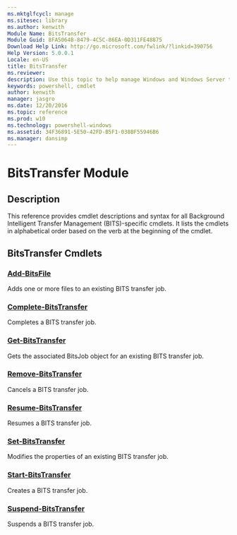 ```yaml
---
ms.mktglfcycl: manage
ms.sitesec: library
ms.author: kenwith
Module Name: BitsTransfer
Module Guid: 8FA5064B-8479-4C5C-86EA-0D311FE48875
Download Help Link: http://go.microsoft.com/fwlink/?linkid=390756
Help Version: 5.0.0.1
Locale: en-US
title: BitsTransfer
ms.reviewer:
description: Use this topic to help manage Windows and Windows Server technologies with Windows PowerShell.
keywords: powershell, cmdlet
author: kenwith
manager: jasgro
ms.date: 12/20/2016
ms.topic: reference
ms.prod: w10
ms.technology: powershell-windows
ms.assetid: 34F36891-5E50-42FD-B5F1-038BF55946B6
ms.manager: dansimp
---
```


# BitsTransfer Module
## Description
This reference provides cmdlet descriptions and syntax for all Background Intelligent Transfer Management (BITS)-specific cmdlets. It lists the cmdlets in alphabetical order based on the verb at the beginning of the cmdlet.

## BitsTransfer Cmdlets
### [Add-BitsFile](./Add-BitsFile.md)
Adds one or more files to an existing BITS transfer job.

### [Complete-BitsTransfer](./Complete-BitsTransfer.md)
Completes a BITS transfer job.

### [Get-BitsTransfer](./Get-BitsTransfer.md)
Gets the associated BitsJob object for an existing BITS transfer job.

### [Remove-BitsTransfer](./Remove-BitsTransfer.md)
Cancels a BITS transfer job.

### [Resume-BitsTransfer](./Resume-BitsTransfer.md)
Resumes a BITS transfer job.

### [Set-BitsTransfer](./Set-BitsTransfer.md)
Modifies the properties of an existing BITS transfer job.

### [Start-BitsTransfer](./Start-BitsTransfer.md)
Creates a BITS transfer job.

### [Suspend-BitsTransfer](./Suspend-BitsTransfer.md)
Suspends a BITS transfer job.



